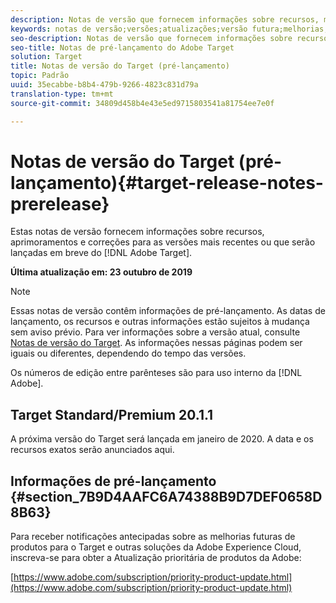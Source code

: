 ```yaml
---
description: Notas de versão que fornecem informações sobre recursos, melhorias e correções para as versões mais recentes ou futuras do Adobe Target.
keywords: notas de versão;versões;atualizações;versão futura;melhorias;novos recursos;correções
seo-description: Notas de versão que fornecem informações sobre recursos, melhorias e correções para as versões mais recentes ou futuras do Adobe Target DNL.
seo-title: Notas de pré-lançamento do Adobe Target
solution: Target
title: Notas de versão do Target (pré-lançamento)
topic: Padrão
uuid: 35ecabbe-b8b4-479b-9266-4823c831d79a
translation-type: tm+mt
source-git-commit: 34809d458b4e43e5ed9715803541a81754ee7e0f

---
```



# Notas de versão do Target (pré-lançamento){#target-release-notes-prerelease}

Estas notas de versão fornecem informações sobre recursos, aprimoramentos e correções para as versões mais recentes ou que serão lançadas em breve do [!DNL Adobe Target].

**Última atualização em: 23 outubro de 2019**

>[!NOTE]
>
>Essas notas de versão contêm informações de pré-lançamento. As datas de lançamento, os recursos e outras informações estão sujeitos à mudança sem aviso prévio. Para ver informações sobre a versão atual, consulte [Notas de versão do Target](release-notes.md). As informações nessas páginas podem ser iguais ou diferentes, dependendo do tempo das versões.
>
>Os números de edição entre parênteses são para uso interno da [!DNL Adobe].

## Target Standard/Premium 20.1.1

A próxima versão do Target será lançada em janeiro de 2020. A data e os recursos exatos serão anunciados aqui.

## Informações de pré-lançamento {#section_7B9D4AAFC6A74388B9D7DEF0658D8B63}

Para receber notificações antecipadas sobre as melhorias futuras de produtos para o Target e outras soluções da Adobe Experience Cloud, inscreva-se para obter a Atualização prioritária de produtos da Adobe:

[https://www.adobe.com/subscription/priority-product-update.html](https://www.adobe.com/subscription/priority-product-update.html)
